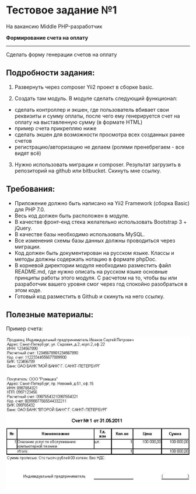 # Тестовое задание №1

На вакансию Middle PHP-разработчик

**Формирование счета на оплату**

---

Сделать форму генерации счетов на оплату

## Подробности задания:

1. Развернуть через composer Yii2 проект в сборке basic.

2. Создать там модуль. В модуле сделать следующий функционал:

- сделать контроллер и экшен, где пользователь вбивает свои реквизиты и сумму оплаты, после чего ему генерируется счет на оплату на выставленную сумму (в формате HTML)
- пример счета прикрепляю ниже
- сделать экшен для возможности просмотра всех созданных ранее счетов
- регистрацию/авторизацию не делаем (ролями пренебрегаем - все видят всё)

3. Нужно использовать миграции и composer. Результат загрузить в репозиторий на github или bitbucket. Скинуть мне ссылку.

## Требования:

- Приложение должно быть написано на Yii2 Framework (сборка Basic) для PHP 7.0.
- Весь код должен быть расположен в модуле.
- В качестве фронт-енд стека желательно использовать Bootstrap 3 + jQuery.
- В качестве базы необходимо использовать MySQL.
- Все изменения схемы базы данных должны проводиться через миграции.
- Код должен быть документирован на русском языке. Классы и методы должны содержать нотацию в формате phpDoc.
- В корневой директории модуля необходимо разместить файл README.md, где нужно описать на русском языке основные принципы работы этого модуля. С расчетом на то, чтобы вы или разработчик вашего уровня смог через год спокойно разобраться в этом коде.
- Готовый код разместить в Github и скинуть на него ссылку.

## Полезные материалы:

Пример счета:

![Пример счета на оплату](web-dev-php-middle-001-001.jpg)